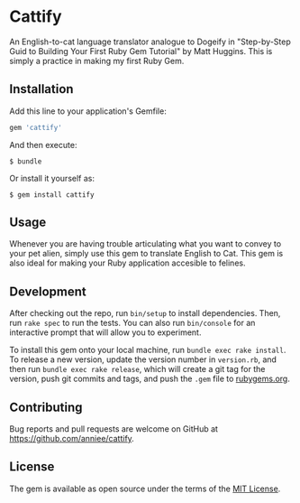 # Cattify

An English-to-cat language translator analogue to Dogeify in "Step-by-Step Guid to Building Your First Ruby Gem Tutorial" by Matt Huggins. This is simply a practice in making my first Ruby Gem.

## Installation

Add this line to your application's Gemfile:

```ruby
gem 'cattify'
```

And then execute:

    $ bundle

Or install it yourself as:

    $ gem install cattify

## Usage

Whenever you are having trouble articulating what you want to convey to your pet alien, simply use this gem to translate English to Cat. This gem is also ideal for making your Ruby application accesible to felines.

## Development

After checking out the repo, run `bin/setup` to install dependencies. Then, run `rake spec` to run the tests. You can also run `bin/console` for an interactive prompt that will allow you to experiment.

To install this gem onto your local machine, run `bundle exec rake install`. To release a new version, update the version number in `version.rb`, and then run `bundle exec rake release`, which will create a git tag for the version, push git commits and tags, and push the `.gem` file to [rubygems.org](https://rubygems.org).

## Contributing

Bug reports and pull requests are welcome on GitHub at https://github.com/anniee/cattify.


## License

The gem is available as open source under the terms of the [MIT License](http://opensource.org/licenses/MIT).


